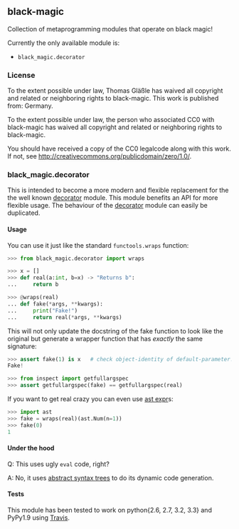 ## black-magic

Collection of metaprogramming modules that operate on black magic!

Currently the only available module is:

  - `black_magic.decorator`


### License

To the extent possible under law, Thomas Gläßle has waived all copyright
and related or neighboring rights to black-magic. This work is published
from: Germany.

To the extent possible under law, the person who associated CC0 with
black-magic has waived all copyright and related or neighboring rights
to black-magic.

You should have received a copy of the CC0 legalcode along with this
work.  If not, see <http://creativecommons.org/publicdomain/zero/1.0/>.


### black\_magic.decorator

This is intended to become a more modern and flexible replacement for the
the well known [decorator](https://pypi.python.org/pypi/decorator/3.4.0)
module. This module benefits an API for more flexible usage. The behaviour
of the [decorator](https://pypi.python.org/pypi/decorator/3.4.0) module can
easily be duplicated.

#### Usage

You can use it just like the standard `functools.wraps` function:

```python
>>> from black_magic.decorator import wraps

>>> x = []
>>> def real(a:int, b=x) -> "Returns b":
...     return b

>>> @wraps(real)
... def fake(*args, **kwargs):
...     print("Fake!")
...     return real(*args, **kwargs)
```

This will not only update the docstring of the fake function to look like
the original but generate a wrapper function that has *exactly* the same
signature:

```python
>>> assert fake(1) is x   # check object-identity of default-parameter!
Fake!

>>> from inspect import getfullargspec
>>> assert getfullargspec(fake) == getfullargspec(real)
```

If you want to get real crazy you can even use [ast expr](http://docs.python.org/3.3/library/ast.html?highlight=ast#abstract-grammar)s:

```python
>>> import ast
>>> fake = wraps(real)(ast.Num(n=1))
>>> fake(0)
1
```


#### Under the hood

Q: This uses ugly `eval` code, right?

A: No, it uses [abstract syntax trees](http://docs.python.org/3.3/library/ast.html?highlight=ast#ast) to do its dynamic code generation.


#### Tests

This module has been tested to work on python{2.6, 2.7, 3.2, 3.3} and
PyPy1.9 using [Travis](https://travis-ci.org/).

